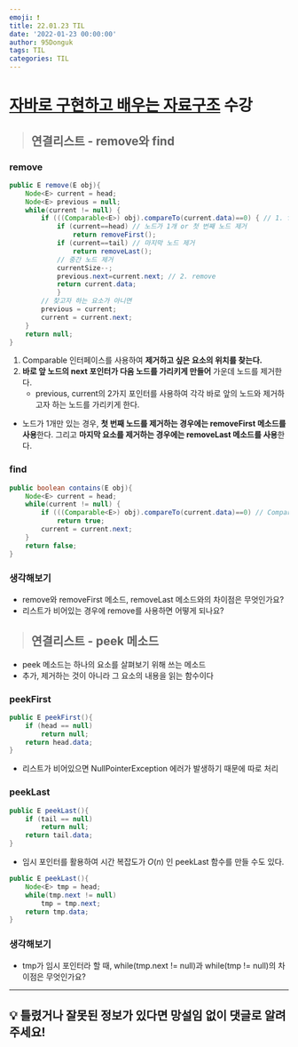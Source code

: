```yaml
---
emoji: ❗
title: 22.01.23 TIL
date: '2022-01-23 00:00:00'
author: 95Donguk
tags: TIL
categories: TIL
---
```


# [자바로 구현하고 배우는 자료구조](https://www.boostcourse.org/cs204) 수강

> ## 연결리스트 - remove와 find

### remove
```java
public E remove(E obj){
	Node<E> current = head;
	Node<E> previous = null;
	while(current != null) {
		if (((Comparable<E>) obj).compareTo(current.data)==0) { // 1. find
			if (current==head) // 노드가 1개 or 첫 번째 노드 제거
				return removeFirst();
			if (current==tail) // 마지막 노드 제거
				return removeLast();
			// 중간 노드 제거
			currentSize--;
			previous.next=current.next; // 2. remove
			return current.data;
			}
		// 찾고자 하는 요소가 아니면
		previous = current;
		current = current.next;
	}
	return null;
}
```
1. Comparable 인터페이스를 사용하여 **제거하고 싶은 요소의 위치를 찾는다.**
2. **바로 앞 노드의 next 포인터가 다음 노드를 가리키게 만들어** 가운데 노드를 제거한다.
	* previous, current의 2가지 포인터를 사용하여 각각 바로 앞의 노드와 제거하고자 하는 노드를 가리키게 한다.
* 노드가 1개만 있는 경우, **첫 번째 노드를 제거하는 경우에는 removeFirst 메소드를 사용**한다. 그리고 **마지막 요소를 제거하는 경우에는 removeLast 메소드를 사용**한다.

### find
```java
public boolean contains(E obj){
	Node<E> current = head;
	while(current != null) {
		if (((Comparable<E>) obj).compareTo(current.data)==0) // Comparable 인터페이스
			return true;
		current = current.next;
	}
	return false;
}
```

### 생각해보기
* remove와 removeFirst 메소드, removeLast 메소드와의 차이점은 무엇인가요?
* 리스트가 비어있는 경우에 remove를 사용하면 어떻게 되나요?

> ## 연결리스트 - peek 메소드
* peek 메소드는 하나의 요소를 살펴보기 위해 쓰는 메소드 
* 추가, 제거하는 것이 아니라 그 요소의 내용을 읽는 함수이다

### peekFirst
```java
public E peekFirst(){
	if (head == null)
		return null;
	return head.data;
}
```
* 리스트가 비어있으면 NullPointerException 에러가 발생하기 때문에 따로 처리

### peekLast
```java
public E peekLast(){
	if (tail == null)
		return null;
	return tail.data;
}
```
* 임시 포인터를 활용하여 시간 복잡도가 $O(n)$ 인 peekLast 함수를 만들 수도 있다.
```java
public E peekLast(){
	Node<E> tmp = head;
	while(tmp.next != null)
		tmp = tmp.next;
	return tmp.data;
}
```

### 생각해보기
* tmp가 임시 포인터라 할 때, while(tmp.next != null)과 while(tmp != null)의 차이점은 무엇인가요?

***
## 💡 틀렸거나 잘못된 정보가 있다면 망설임 없이 댓글로 알려주세요!

